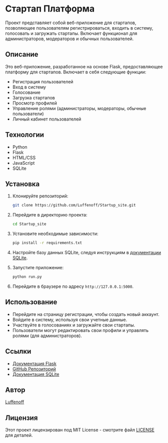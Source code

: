 # Стартап Платформа

Проект представляет собой веб-приложение для стартапов, позволяющее пользователям регистрироваться, входить в систему, голосовать и загружать стартапы. Включает функционал для администраторов, модераторов и обычных пользователей.

## Описание

Это веб-приложение, разработанное на основе Flask, предоставляющее платформу для стартапов. Включает в себя следующие функции:

- Регистрация пользователей
- Вход в систему
- Голосование
- Загрузка стартапов
- Просмотр профилей
- Управление ролями (администраторы, модераторы, обычные пользователи)
- Личный кабинет пользователей

## Технологии

- Python
- Flask
- HTML/CSS
- JavaScript
- SQLite

## Установка

1. Клонируйте репозиторий:

   ```bash
   git clone https://github.com/Luffenoff/Startup_site.git
   ```

2. Перейдите в директорию проекта:

   ```bash
   cd Startup_site
   ```

3. Установите необходимые зависимости:

   ```bash
   pip install -r requirements.txt
   ```

4. Настройте базу данных SQLite, следуя инструкциям в [документации SQLite](https://www.sqlite.org/docs.html).

5. Запустите приложение:

   ```bash
   python run.py
   ```

6. Перейдите в браузере по адресу `http://127.0.0.1:5000`.

## Использование

- Перейдите на страницу регистрации, чтобы создать новый аккаунт.
- Войдите в систему, используя свои учетные данные.
- Участвуйте в голосованиях и загружайте свои стартапы.
- Пользователи могут редактировать свои профили и управлять ролями (для администраторов).

## Ссылки

- [Документация Flask](https://flask.palletsprojects.com/)
- [GitHub Репозиторий](https://github.com/Luffenoff/Startup_site)
- [Документация SQLite](https://www.sqlite.org/docs.html)

## Автор

[Luffenoff](https://github.com/Luffenoff)

## Лицензия

Этот проект лицензирован под MIT License - смотрите файл [LICENSE](LICENSE) для деталей.
